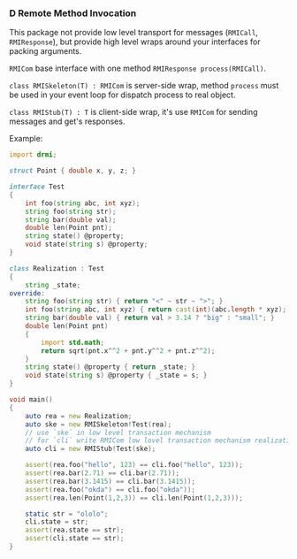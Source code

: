### D Remote Method Invocation

This package not provide low level transport for messages (`RMICall`, `RMIResponse`), but provide high level wraps around your interfaces for packing arguments.

`RMICom` base interface with one method `RMIResponse process(RMICall)`.

`class RMISkeleton(T) : RMICom` is server-side wrap, method `process` must be used in your event loop for dispatch process to real object.

`class RMIStub(T) : T` is client-side wrap, it's use `RMICom` for sending messages and get's responses.

Example:
```d
import drmi;

struct Point { double x, y, z; }

interface Test
{
    int foo(string abc, int xyz);
    string foo(string str);
    string bar(double val);
    double len(Point pnt);
    string state() @property;
    void state(string s) @property;
}

class Realization : Test
{
    string _state;
override:
    string foo(string str) { return "<" ~ str ~ ">"; }
    int foo(string abc, int xyz) { return cast(int)(abc.length * xyz); }
    string bar(double val) { return val > 3.14 ? "big" : "small"; }
    double len(Point pnt)
    {
        import std.math;
        return sqrt(pnt.x^^2 + pnt.y^^2 + pnt.z^^2);
    }
    string state() @property { return _state; }
    void state(string s) @property { _state = s; }
}

void main()
{
    auto rea = new Realization;
    auto ske = new RMISkeleton!Test(rea);
    // use `ske` in low level transaction mechanism
    // for `cli` write RMICom low lovel transaction mechanism realization
    auto cli = new RMIStub!Test(ske);

    assert(rea.foo("hello", 123) == cli.foo("hello", 123));
    assert(rea.bar(2.71) == cli.bar(2.71));
    assert(rea.bar(3.1415) == cli.bar(3.1415));
    assert(rea.foo("okda") == cli.foo("okda"));
    assert(rea.len(Point(1,2,3)) == cli.len(Point(1,2,3)));

    static str = "ololo";
    cli.state = str;
    assert(rea.state == str);
    assert(cli.state == str);
}
```